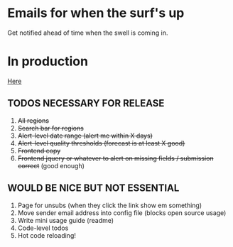 # Emails for when the surf's up

Get notified ahead of time when the swell is coming in.

# In production

[Here](http://natewillard.com/projects/surf_alert/)

## TODOS NECESSARY FOR RELEASE

1. ~~All regions~~
2. ~~Search bar for regions~~
3. ~~Alert-level date range (alert me within X days)~~
4. ~~Alert-level quality thresholds (forecast is at least X good)~~
5. ~~Frontend copy~~
6. ~~Frontend jquery or whatever to alert on missing fields / submission correct~~ (good enough)

## WOULD BE NICE BUT NOT ESSENTIAL
1. Page for unsubs (when they click the link show em something)
2. Move sender email address into config file (blocks open source usage)
3. Write mini usage guide (readme)
4. Code-level todos
5. Hot code reloading!


